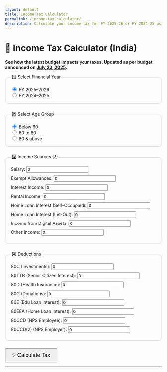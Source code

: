 ```yaml
---
layout: default
title: Income Tax Calculator
permalink: /income-tax-calculator/
description: Calculate your income tax for FY 2025-26 or FY 2024-25 using the latest budget rules as of July 23, 2025.
---
```


<h1>🧾 Income Tax Calculator (India)</h1>
<p><strong>See how the latest budget impacts your taxes. Updated as per budget announced on <u>July 23, 2025</u>.</strong></p>

<form id="taxForm">
  <fieldset>
    <legend>1️⃣ Select Financial Year</legend>
    <label><input type="radio" name="fy" value="2025" checked> FY 2025–2026</label><br>
    <label><input type="radio" name="fy" value="2024"> FY 2024–2025</label>
  </fieldset>

  <fieldset>
    <legend>2️⃣ Select Age Group</legend>
    <label><input type="radio" name="age" value="normal" checked> Below 60</label><br>
    <label><input type="radio" name="age" value="senior"> 60 to 80</label><br>
    <label><input type="radio" name="age" value="super"> 80 & above</label>
  </fieldset>

  <fieldset>
    <legend>3️⃣ Income Sources (₹)</legend>
    <label>Salary: <input type="number" id="salary" value="0"></label><br>
    <label>Exempt Allowances: <input type="number" id="exemptAllowances" value="0"></label><br>
    <label>Interest Income: <input type="number" id="interestIncome" value="0"></label><br>
    <label>Rental Income: <input type="number" id="rentalIncome" value="0"></label><br>
    <label>Home Loan Interest (Self-Occupied): <input type="number" id="homeLoanSelf" value="0"></label><br>
    <label>Home Loan Interest (Let-Out): <input type="number" id="homeLoanLetOut" value="0"></label><br>
    <label>Income from Digital Assets: <input type="number" id="digitalIncome" value="0"></label><br>
    <label>Other Income: <input type="number" id="otherIncome" value="0"></label>
  </fieldset>

  <fieldset>
    <legend>4️⃣ Deductions</legend>
    <label>80C (Investments): <input type="number" id="ded80C" value="0"></label><br>
    <label>80TTB (Senior Citizen Interest): <input type="number" id="ded80TTB" value="0"></label><br>
    <label>80D (Health Insurance): <input type="number" id="ded80D" value="0"></label><br>
    <label>80G (Donations): <input type="number" id="ded80G" value="0"></label><br>
    <label>80E (Edu Loan Interest): <input type="number" id="ded80E" value="0"></label><br>
    <label>80EEA (Home Loan Interest): <input type="number" id="ded80EEA" value="0"></label><br>
    <label>80CCD (NPS Employee): <input type="number" id="ded80CCD" value="0"></label><br>
    <label>80CCD(2) (NPS Employer): <input type="number" id="ded80CCD2" value="0"></label>
  </fieldset>

<button type="button" onclick="calculateTax()">💡 Calculate Tax</button>
</form>

<hr>

<div id="result" style="display:none;">
  <h2>💼 Tax Summary</h2>
  <div id="summary"></div>
  <h3>📊 Tax Planning Insights</h3>
  <ul id="tips"></ul>
</div>

<style>
  form fieldset {
    margin-bottom: 1.5rem;
    padding: 1rem;
    border: 1px solid #ccc;
    border-radius: 8px;
  }
  input[type="number"] {
    width: 200px;
    margin-bottom: 8px;
  }
  button {
    font-size: 1.1rem;
    padding: 10px 20px;
    cursor: pointer;
  }
</style>

<script>
function calculateTax() {
  const fy = document.querySelector('input[name="fy"]:checked').value;
  const age = document.querySelector('input[name="age"]:checked').value;

  const income = +document.getElementById('salary').value
               + +document.getElementById('interestIncome').value
               + +document.getElementById('rentalIncome').value
               + +document.getElementById('digitalIncome').value
               + +document.getElementById('otherIncome').value;

  const exempt = +document.getElementById('exemptAllowances').value;
  const deductions = +document.getElementById('ded80C').value
                   + +document.getElementById('ded80TTB').value
                   + +document.getElementById('ded80D').value
                   + +document.getElementById('ded80G').value
                   + +document.getElementById('ded80E').value
                   + +document.getElementById('ded80EEA').value
                   + +document.getElementById('ded80CCD').value
                   + +document.getElementById('ded80CCD2').value;

  const loanDeduct = +document.getElementById('homeLoanSelf').value + +document.getElementById('homeLoanLetOut').value;
  const totalIncome = Math.max(0, income - exempt - loanDeduct);

  const taxableOld = Math.max(0, totalIncome - deductions);
  const taxableNew = Math.max(0, totalIncome); // New regime = no deductions

  const oldTax = getOldRegimeTax(taxableOld, age, fy);
  const newTax = getNewRegimeTax(taxableNew, fy);

  let summary = `
    <p><strong>Total Gross Income:</strong> ₹${income.toLocaleString()}</p>
    <p><strong>Taxable Income (Old Regime):</strong> ₹${taxableOld.toLocaleString()}</p>
    <p><strong>Taxable Income (New Regime):</strong> ₹${taxableNew.toLocaleString()}</p>
    <p><strong>Tax Payable (Old Regime):</strong> ₹${oldTax.toLocaleString()}</p>
    <p><strong>Tax Payable (New Regime):</strong> ₹${newTax.toLocaleString()}</p>
  `;

  document.getElementById('summary').innerHTML = summary;
  document.getElementById('result').style.display = 'block';

  const tips = document.getElementById('tips');
  tips.innerHTML = '';

  if (deductions > 200000) {
    tips.innerHTML += `<li>You can benefit more from the <strong>Old Regime</strong> due to high deductions claimed.</li>`;
  }
  if (deductions < 100000) {
    tips.innerHTML += `<li>Consider <strong>New Regime</strong> if you're not utilizing deductions.</li>`;
  }
  tips.innerHTML += `<li>Use Section 80C fully by investing in ELSS, PPF, or life insurance.</li>`;
  tips.innerHTML += `<li>Senior citizens can claim 80TTB for interest up to ₹50,000.</li>`;
}

function getOldRegimeTax(income, age, fy) {
  let slabs = (fy === "2025") ? [250000, 500000, 1000000] : [250000, 500000, 1000000];
  if (age === "senior") slabs[0] = 300000;
  if (age === "super") slabs[0] = 500000;

  if (income <= slabs[0]) return 0;
  if (income <= slabs[1]) return (income - slabs[0]) * 0.05;
  if (income <= slabs[2]) return 12500 + (income - slabs[1]) * 0.2;
  return 112500 + (income - slabs[2]) * 0.3;
}

function getNewRegimeTax(income, fy) {
  // Using standard new regime as per 2023–2025 policy
  let tax = 0;
  const slabs = [300000, 600000, 900000, 1200000, 1500000];
  const rates = [0.05, 0.10, 0.15, 0.20, 0.30];

  for (let i = slabs.length - 1; i >= 0; i--) {
    if (income > slabs[i]) {
      tax += (income - slabs[i]) * rates[i];
      income = slabs[i];
    }
  }
  return tax;
}
</script>
